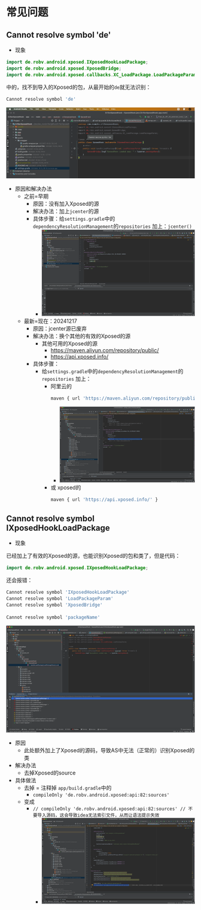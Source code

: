 # 常见问题

## Cannot resolve symbol 'de'

* 现象

```java
import de.robv.android.xposed.IXposedHookLoadPackage;
import de.robv.android.xposed.XposedBridge;
import de.robv.android.xposed.callbacks.XC_LoadPackage.LoadPackageParam;
```

中的，找不到导入的Xposed的包，从最开始的`de`就无法识别：

```bash
Cannot resolve symbol 'de'
```

![xposed_cannot_resolve_symbol_de](../../assets/img/xposed_cannot_resolve_symbol_de.png)

* 原因和解决办法
  * 之前=早期
    * 原因：没有加入Xposed的源
    * 解决办法：加上`jcenter`的源
    * 具体步骤：给`settings.gradle`中的`dependencyResolutionManagement`的`repositories` 加上：`jcenter()`
      * ![xposed_repo_added_jcenter](../../assets/img/xposed_repo_added_jcenter.png)
  * 最新=现在：20241217
    * 原因：jcenter源已废弃
    * 解决办法：换个其他的有效的Xposed的源
      * 其他可用的Xposed的源
        * https://maven.aliyun.com/repository/public/
        * https://api.xposed.info/
    * 具体步骤：
      * 给`settings.gradle`中的`dependencyResolutionManagement`的`repositories` 加上：
        * 阿里云的
          ```bash
          maven { url 'https://maven.aliyun.com/repository/public/' }
          ```
            * ![xposed_repo_added_aliyun](../../assets/img/xposed_repo_added_aliyun.png)
        * 或 xposed的
          ```bash
          maven { url 'https://api.xposed.info/' }
          ```

## Cannot resolve symbol IXposedHookLoadPackage

* 现象

已经加上了有效的Xposed的源，也能识别Xposed的包和类了，但是代码：

```java
import de.robv.android.xposed.IXposedHookLoadPackage;
```

还会报错：

```bash
Cannot resolve symbol 'IXposedHookLoadPackage'
Cannot resolve symbol 'LoadPackageParam'
Cannot resolve symbol 'XposedBridge'

Cannot resolve symbol 'packageName'
```

![xposed_cannot_resolve_symbol_ixposedhookloadpackage](../../assets/img/xposed_cannot_resolve_symbol_ixposedhookloadpackage.png)

* 原因
  * 此处额外加上了Xposed的源码，导致AS中无法（正常的）识别Xposed的类
* 解决办法
  * 去掉Xposed的source
* 具体做法
  * 去掉 = 注释掉 `app/build.gradle`中的
    * `compileOnly 'de.robv.android.xposed:api:82:sources'`
  * 变成
    * `// compileOnly 'de.robv.android.xposed:api:82:sources' // 不要导入源码，这会导致idea无法索引文件，从而让语法提示失效`
      * ![as_xposed_comment_out_source](../../assets/img/as_xposed_comment_out_source.png)
